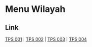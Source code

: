 # Menu Wilayah

## Link

[TPS 001](https://github.com/gigit-pemilu/pemilu-2024-19-kepulauan-bangka-belitung/tree/main/pilpres/hitung-suara/sub/19-kepulauan-bangka-belitung/sub/04-bangka-tengah/sub/01-koba/sub/2008-terentang-iii/sub/001-tps)
 | 
[TPS 002](https://github.com/gigit-pemilu/pemilu-2024-19-kepulauan-bangka-belitung/tree/main/pilpres/hitung-suara/sub/19-kepulauan-bangka-belitung/sub/04-bangka-tengah/sub/01-koba/sub/2008-terentang-iii/sub/002-tps)
 | 
[TPS 003](https://github.com/gigit-pemilu/pemilu-2024-19-kepulauan-bangka-belitung/tree/main/pilpres/hitung-suara/sub/19-kepulauan-bangka-belitung/sub/04-bangka-tengah/sub/01-koba/sub/2008-terentang-iii/sub/003-tps)
 | 
[TPS 004](https://github.com/gigit-pemilu/pemilu-2024-19-kepulauan-bangka-belitung/tree/main/pilpres/hitung-suara/sub/19-kepulauan-bangka-belitung/sub/04-bangka-tengah/sub/01-koba/sub/2008-terentang-iii/sub/004-tps)

